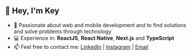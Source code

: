## 👋 Hey, I'm Key

- 💙 Passionate about web and mobile development and to find solutions and solve problems through technology
- 💻 Experience in: **ReactJS**, **React Native**, **Next.js** and **TypeScript**
- 📫 Feel free to contact me: <a href="https://www.linkedin.com/in/key-yu-wan" target="_blank">LinkedIn</a> | <a href="https://www.instagram.com/keyyuwan/" target="_blank">Instagram</a> | 
<a href="mailto:keyflcbyuwan@gmail.com" target="_blank">Email</a>
